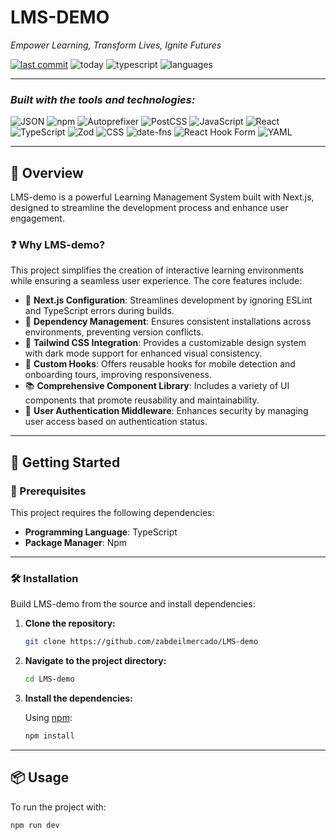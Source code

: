 # **LMS-DEMO**

*Empower Learning, Transform Lives, Ignite Futures*

[![last commit](https://img.shields.io/github/last-commit/zabdeilmercado/LMS-demo?label=last%20commit)](https://github.com/zabdeilmercado/LMS-demo)
![today](https://img.shields.io/badge/-today-blue)
![typescript](https://img.shields.io/badge/typescript-99.0%25-blue)
![languages](https://img.shields.io/badge/languages-3-blue)

---

### *Built with the tools and technologies:*

![JSON](https://img.shields.io/badge/-JSON-black?logo=json)
![npm](https://img.shields.io/badge/-npm-red?logo=npm)
![Autoprefixer](https://img.shields.io/badge/-Autoprefixer-ee3f3f?logo=autoprefixer)
![PostCSS](https://img.shields.io/badge/-PostCSS-orange?logo=postcss)
![JavaScript](https://img.shields.io/badge/-JavaScript-yellow?logo=javascript&logoColor=black)
![React](https://img.shields.io/badge/-React-61DAFB?logo=react)
![TypeScript](https://img.shields.io/badge/-TypeScript-3178C6?logo=typescript)
![Zod](https://img.shields.io/badge/-Zod-4B0082)
![CSS](https://img.shields.io/badge/-CSS-563d7c?logo=css3)
![date-fns](https://img.shields.io/badge/-dateFns-ff69b4)
![React Hook Form](https://img.shields.io/badge/-React%20Hook%20Form-ec5990?logo=react)
![YAML](https://img.shields.io/badge/-YAML-red?logo=yaml)

---

## 🧭 Overview

LMS-demo is a powerful Learning Management System built with Next.js, designed to streamline the development process and enhance user engagement.

### ❓ Why LMS-demo?

This project simplifies the creation of interactive learning environments while ensuring a seamless user experience. The core features include:

- 🧠 **Next.js Configuration**: Streamlines development by ignoring ESLint and TypeScript errors during builds.
- 🔐 **Dependency Management**: Ensures consistent installations across environments, preventing version conflicts.
- 🌈 **Tailwind CSS Integration**: Provides a customizable design system with dark mode support for enhanced visual consistency.
- 🧩 **Custom Hooks**: Offers reusable hooks for mobile detection and onboarding tours, improving responsiveness.
- 📚 **Comprehensive Component Library**: Includes a variety of UI components that promote reusability and maintainability.
- 🔑 **User Authentication Middleware**: Enhances security by managing user access based on authentication status.

---

## 🚀 Getting Started

### 🧰 Prerequisites

This project requires the following dependencies:

- **Programming Language**: TypeScript  
- **Package Manager**: Npm

---

### 🛠️ Installation

Build LMS-demo from the source and install dependencies:

1. **Clone the repository:**

    ```bash
    git clone https://github.com/zabdeilmercado/LMS-demo
    ```

2. **Navigate to the project directory:**

    ```bash
    cd LMS-demo
    ```

3. **Install the dependencies:**

    Using [npm](https://www.npmjs.com/):

    ```bash
    npm install
    ```

---

## 📦 Usage

To run the project with:

```bash
npm run dev

